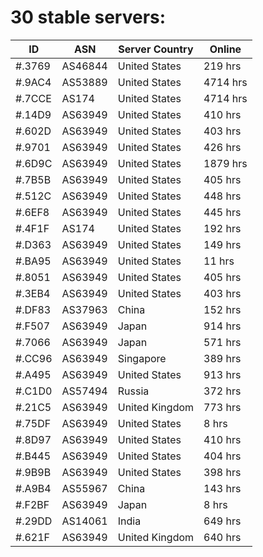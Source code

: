 # 30 stable servers:

| ID | ASN | Server Country | Online |
| ------ | ------ | ------ | ------ |
| #.3769 | AS46844 | United States | 219 hrs |
| #.9AC4 | AS53889 | United States | 4714 hrs |
| #.7CCE | AS174 | United States | 4714 hrs |
| #.14D9 | AS63949 | United States | 410 hrs |
| #.602D | AS63949 | United States | 403 hrs |
| #.9701 | AS63949 | United States | 426 hrs |
| #.6D9C | AS63949 | United States | 1879 hrs |
| #.7B5B | AS63949 | United States | 405 hrs |
| #.512C | AS63949 | United States | 448 hrs |
| #.6EF8 | AS63949 | United States | 445 hrs |
| #.4F1F | AS174 | United States | 192 hrs |
| #.D363 | AS63949 | United States | 149 hrs |
| #.BA95 | AS63949 | United States | 11 hrs |
| #.8051 | AS63949 | United States | 405 hrs |
| #.3EB4 | AS63949 | United States | 403 hrs |
| #.DF83 | AS37963 | China | 152 hrs |
| #.F507 | AS63949 | Japan | 914 hrs |
| #.7066 | AS63949 | Japan | 571 hrs |
| #.CC96 | AS63949 | Singapore | 389 hrs |
| #.A495 | AS63949 | United States | 913 hrs |
| #.C1D0 | AS57494 | Russia | 372 hrs |
| #.21C5 | AS63949 | United Kingdom | 773 hrs |
| #.75DF | AS63949 | United States | 8 hrs |
| #.8D97 | AS63949 | United States | 410 hrs |
| #.B445 | AS63949 | United States | 404 hrs |
| #.9B9B | AS63949 | United States | 398 hrs |
| #.A9B4 | AS55967 | China | 143 hrs |
| #.F2BF | AS63949 | Japan | 8 hrs |
| #.29DD | AS14061 | India | 649 hrs |
| #.621F | AS63949 | United Kingdom | 640 hrs |

